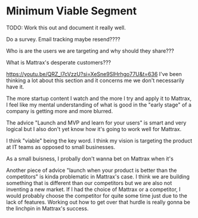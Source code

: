 # Minimum Viable Segment

TODO: Work this out and document it really well.


Do a survey. Email tracking maybe resend????

Who is are the users we are targeting and why should they share???

What is Mattrax's desperate customers???


https://youtu.be/QRZ_l7cVzzU?si=XeSne9SlHrhgo77U&t=636 I've been thinking a lot about this section and it concerns me we don't necessarily have it.

The more startup content I watch and the more I try and apply it to Mattrax, I feel like my mental understanding of what is good in the "early stage" of a company is getting more and more blurred.

The advice "Launch and MVP and learn for your users" is smart and very logical but I also don't yet know how it's going to work well for Mattrax.

I think "viable" being the key word. I think my vision is targeting the product at IT teams as opposed to small businesses.

As a small buisness, I probally don't wanna bet on Mattrax when it's 

Another piece of advice "launch when your product is better than the competitors" is kinda problematic in Mattrax's case. I think we are building something that is different than our competitors but we are also not inventing a new market. If I had the choice of Mattrax or a competitor, I would probably choose the competitor for quite some time just due to the lack of features. Working out how to get over that hurdle is really gonna be the linchpin in Mattrax's success.

